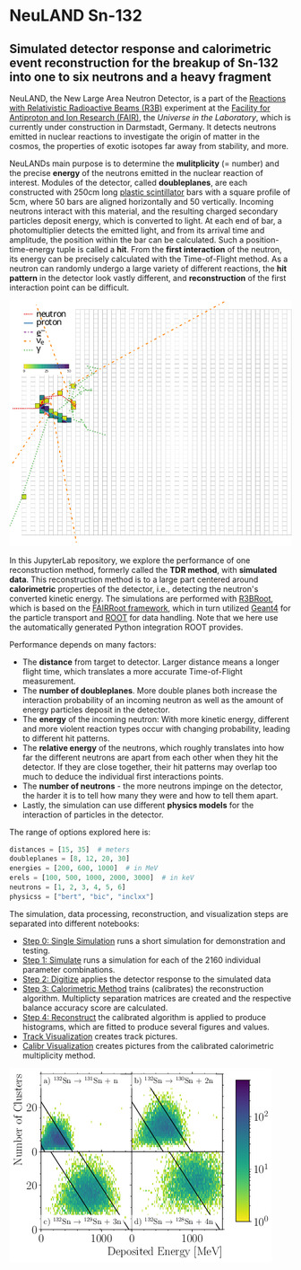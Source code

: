 # NeuLAND Sn-132
## Simulated detector response and calorimetric event reconstruction for the breakup of Sn-132 into one to six neutrons and a heavy fragment

NeuLAND, the New Large Area Neutron Detector, is a part of the [Reactions with Relativistic Radioactive Beams (R3B)](https://www.gsi.de/en/work/research/nustarenna/nustarenna_divisions/nuclear_reactions/r3b_project_group.htm) experiment at the [Facility for Antiproton and Ion Research (FAIR)](https://en.wikipedia.org/wiki/Facility_for_Antiproton_and_Ion_Research), the *Universe in the Laboratory*, which is currently under construction in Darmstadt, Germany. It detects neutrons emitted in nuclear reactions to investigate the origin of matter in the cosmos, the properties of exotic isotopes far away from stability, and more.

NeuLANDs main purpose is to determine the **mulitplicity** (= number) and the precise **energy** of the neutrons emitted in the nuclear reaction of interest. Modules of the detector, called **doubleplanes**, are each constructed with 250cm long [plastic scintillator](https://en.wikipedia.org/wiki/Scintillator) bars with a square profile of 5cm, where 50 bars are aligned horizontally and 50 vertically. Incoming neutrons interact with this material, and the resulting charged secondary particles deposit energy, which is converted to light. At each end of bar, a photomultiplier detects the emitted light, and from its arrival time and amplitude, the position within the bar can be calculated. Such a position-time-energy tuple is called a **hit**. From the **first interaction** of the neutron, its energy can be precisely calculated with the Time-of-Flight method. As a neutron can randomly undergo a large variety of different reactions, the **hit pattern** in the detector look vastly different, and **reconstruction** of the first interaction point can be difficult.

![Hit pattern example](results/tracks/tracks03.svg)

In this JupyterLab repository, we explore the performance of one reconstruction method, formerly called the **TDR method**, with **simulated data**. This reconstruction method is to a large part centered around **calorimetric** properties of the detector, i.e., detecting the neutron's converted kinetic energy. The simulations are performed with [R3BRoot](https://github.com/R3BRootGroup/R3BRoot), which is based on the [FAIRRoot framework](https://github.com/FairRootGroup/FairRoot), which in turn utilized [Geant4](https://geant4.web.cern.ch/) for the particle transport and [ROOT](https://root.cern.ch/) for data handling. Note that we here use the automatically generated Python integration ROOT provides.


Performance depends on many factors:

- The **distance** from target to detector. Larger distance means a longer flight time, which translates a more accurate Time-of-Flight measurement.
- The **number of doubleplanes**. More double planes both increase the interaction probability of an incoming neutron as well as the amount of energy particles deposit in the detector.
- The **energy** of the incoming neutron: With more kinetic energy, different and more violent reaction types occur with changing probability, leading to different hit patterns.
- The **relative energy** of the neutrons, which roughly translates into how far the different neutrons are apart from each other when they hit the detector. If they are close together, their hit patterns may overlap too much to deduce the individual first interactions points.
- The **number of neutrons** - the more neutrons impinge on the detector, the harder it is to tell how many they were and how to tell them apart.
- Lastly, the simulation can use different **physics models** for the interaction of particles in the detector.


The range of options explored here is:
```python
distances = [15, 35]  # meters
doubleplanes = [8, 12, 20, 30]
energies = [200, 600, 1000]  # in MeV
erels = [100, 500, 1000, 2000, 3000]  # in keV
neutrons = [1, 2, 3, 4, 5, 6]
physicss = ["bert", "bic", "inclxx"]
```

The simulation, data processing, reconstruction, and visualization steps are separated into different notebooks:

- [Step 0: Single Simulation](00-single-simulation.ipynb) runs a short simulation for demonstration and testing.
- [Step 1: Simulate](01-simulate.ipynb) runs a simulation for each of the 2160 individual parameter combinations.
- [Step 2: Digitize](02-digitize.ipynb) applies the detector response to the simulated data
- [Step 3: Calorimetric Method](03-calorimetric-method.ipynb) trains (calibrates) the reconstruction algorithm. Multiplicty separation matrices are created and the respective balance accuracy score are calculated.
- [Step 4: Reconstruct](04-reconstruct.ipynb) the calibrated algorithm is applied to produce histograms, which are fitted to produce several figures and values.
- [Track Visualization](TrackVisualization.ipynb) creates track pictures.
- [Calibr Visualization](CalibrVisualization.ipynb) creates pictures from the calibrated calorimetric multiplicity method.

![Calibr example](results/calibr-1234n.png)
